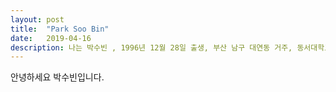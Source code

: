 ```yaml
---
layout: post
title:  "Park Soo Bin"
date:   2019-04-16
description: 나는 박수빈 , 1996년 12월 28일 출생, 부산 남구 대연동 거주, 동서대학교 컴퓨터공학부 졸업, 현재 백수
---
```


<p class="intro"><span class="dropcap">안</span>녕하세요 박수빈입니다.</p>